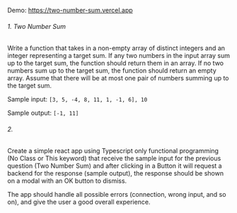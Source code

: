 Demo: https://two-number-sum.vercel.app


###### 1. Two Number Sum
 
Write a function that takes in a non-empty array of distinct integers and an integer representing a target sum. If any two numbers in the input array sum up to the target sum, the function should return them in an array. If no two numbers sum up to the target sum, the function should return an empty array. Assume that there will be at most one pair of numbers summing up to the target sum.
 
Sample input: `[3, 5, -4, 8, 11, 1, -1, 6], 10`
 
Sample output: `[-1, 11]`
 
###### 2.
Create a simple react app using Typescript only functional programming (No Class or This keyword) that receive the sample input for the previous question (Two Number Sum) and after clicking in a Button it will request a backend for the response (sample output), the response should be shown on a modal with an OK button to dismiss. 
 
The app should handle all possible errors (connection, wrong input, and so on), and give the user a good overall experience.